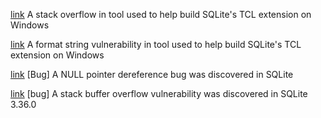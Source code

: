 [link](https://sqlite.org/forum/forumpost/47c7eb6802)
A stack overflow in tool used to help build SQLite's TCL extension on Windows

[link](https://sqlite.org/forum/forumpost/7dcd751996)
A format string vulnerability in tool used to help build SQLite's TCL extension on Windows

[link](https://sqlite.org/forum/forumpost/ce1193be15)
[Bug] A NULL pointer dereference bug was discovered in SQLite

[link](https://sqlite.org/forum/forumpost/2a909afa35)
[bug] A stack buffer overflow vulnerability was discovered in SQLite 3.36.0
